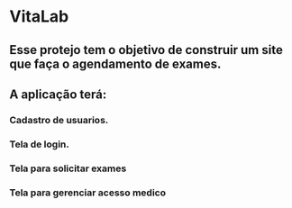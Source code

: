 # VitaLab
## Esse protejo tem o objetivo de construir um site que faça o agendamento de exames.
## A aplicação terá:
### Cadastro de usuarios.
### Tela de login.
### Tela para solicitar exames
### Tela para gerenciar acesso medico